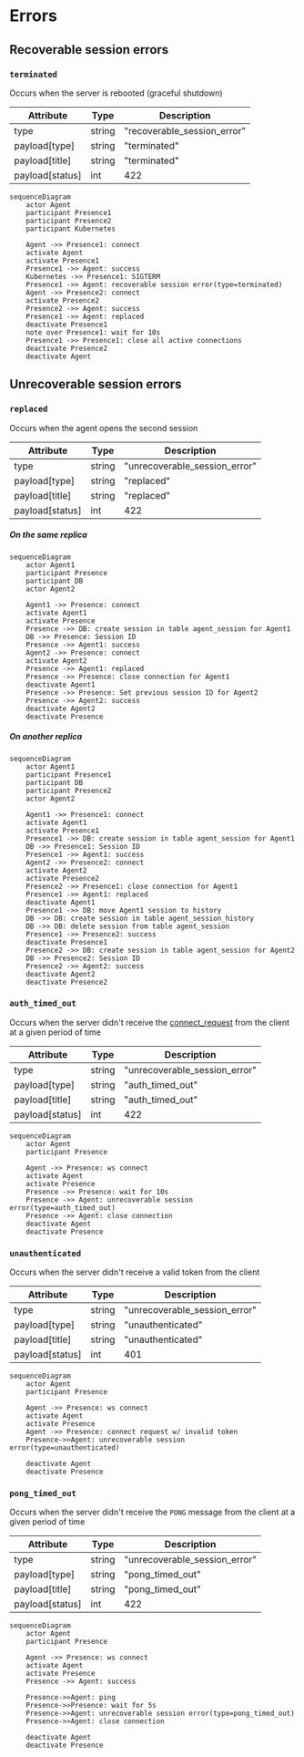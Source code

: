 # Errors

## Recoverable session errors

### `terminated`

Occurs when the server is rebooted (graceful shutdown)

| Attribute       | Type   | Description                 |
|-----------------|--------|-----------------------------|
| type            | string | "recoverable_session_error" |
| payload[type]   | string | "terminated"                |
| payload[title]  | string | "terminated"                |
| payload[status] | int    | 422                         |

```mermaid
sequenceDiagram
    actor Agent
    participant Presence1
    participant Presence2
    participant Kubernetes

    Agent ->> Presence1: connect
    activate Agent
    activate Presence1
    Presence1 ->> Agent: success
    Kubernetes ->> Presence1: SIGTERM
    Presence1 ->> Agent: recoverable session error(type=terminated)
    Agent ->> Presence2: connect
    activate Presence2
    Presence2 ->> Agent: success
    Presence1 ->> Agent: replaced
    deactivate Presence1
    note over Presence1: wait for 10s
    Presence1 ->> Presence1: close all active connections
    deactivate Presence2
    deactivate Agent
```

## Unrecoverable session errors

### `replaced`

Occurs when the agent opens the second session

| Attribute       | Type   | Description                   |
|-----------------|--------|-------------------------------|
| type            | string | "unrecoverable_session_error" |
| payload[type]   | string | "replaced"                    |
| payload[title]  | string | "replaced"                    |
| payload[status] | int    | 422                           |

##### On the same replica

```mermaid
sequenceDiagram
    actor Agent1
    participant Presence
    participant DB
    actor Agent2

    Agent1 ->> Presence: connect
    activate Agent1
    activate Presence
    Presence ->> DB: create session in table agent_session for Agent1
    DB ->> Presence: Session ID
    Presence ->> Agent1: success
    Agent2 ->> Presence: connect
    activate Agent2
    Presence ->> Agent1: replaced
    Presence ->> Presence: close connection for Agent1
    deactivate Agent1
    Presence ->> Presence: Set previous session ID for Agent2
    Presence ->> Agent2: success
    deactivate Agent2
    deactivate Presence
```

##### On another replica

```mermaid
sequenceDiagram
    actor Agent1
    participant Presence1
    participant DB
    participant Presence2
    actor Agent2

    Agent1 ->> Presence1: connect
    activate Agent1
    activate Presence1
    Presence1 ->> DB: create session in table agent_session for Agent1
    DB ->> Presence1: Session ID
    Presence1 ->> Agent1: success
    Agent2 ->> Presence2: connect
    activate Agent2
    activate Presence2
    Presence2 ->> Presence1: close connection for Agent1
    Presence1 ->> Agent1: replaced
    deactivate Agent1
    Presence1 ->> DB: move Agent1 session to history
    DB ->> DB: create session in table agent_session_history
    DB ->> DB: delete session from table agent_session
    Presence1 ->> Presence2: success
    deactivate Presence1
    Presence2 ->> DB: create session in table agent_session for Agent2
    DB ->> Presence2: Session ID
    Presence2 ->> Agent2: success
    deactivate Agent2
    deactivate Presence2
```

### `auth_timed_out`

Occurs when the server didn't receive the [connect_request](./api.html#connect-request) from the client at a given period of time

| Attribute       | Type   | Description                   |
|-----------------|--------|-------------------------------|
| type            | string | "unrecoverable_session_error" |
| payload[type]   | string | "auth_timed_out"              |
| payload[title]  | string | "auth_timed_out"              |
| payload[status] | int    | 422                           |

```mermaid
sequenceDiagram
    actor Agent
    participant Presence

    Agent ->> Presence: ws connect
    activate Agent
    activate Presence
    Presence ->> Presence: wait for 10s
    Presence ->> Agent: unrecoverable session error(type=auth_timed_out)
    Presence ->> Agent: close connection
    deactivate Agent
    deactivate Presence
```

### `unauthenticated`

Occurs when the server didn't receive a valid token from the client

| Attribute       | Type   | Description                   |
|-----------------|--------|-------------------------------|
| type            | string | "unrecoverable_session_error" |
| payload[type]   | string | "unauthenticated"             |
| payload[title]  | string | "unauthenticated"             |
| payload[status] | int    | 401                           |

```mermaid
sequenceDiagram
    actor Agent
    participant Presence

    Agent ->> Presence: ws connect
    activate Agent
    activate Presence
    Agent ->> Presence: connect request w/ invalid token
    Presence->>Agent: unrecoverable session error(type=unauthenticated)

    deactivate Agent
    deactivate Presence
```

### `pong_timed_out`

Occurs when the server didn't receive the `PONG` message from the client at a given period of time

| Attribute       | Type   | Description                   |
|-----------------|--------|-------------------------------|
| type            | string | "unrecoverable_session_error" |
| payload[type]   | string | "pong_timed_out"              |
| payload[title]  | string | "pong_timed_out"              |
| payload[status] | int    | 422                           |

```mermaid
sequenceDiagram
    actor Agent
    participant Presence

    Agent ->> Presence: ws connect
    activate Agent
    activate Presence
    Presence ->> Agent: success

    Presence->>Agent: ping
    Presence->>Presence: wait for 5s
    Presence->>Agent: unrecoverable session error(type=pong_timed_out)
    Presence->>Agent: close connection

    deactivate Agent
    deactivate Presence
```
